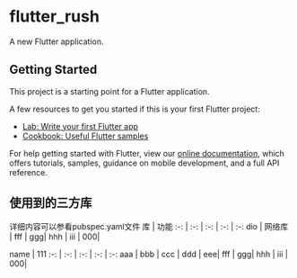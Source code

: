 # flutter_rush

A new Flutter application.

## Getting Started

This project is a starting point for a Flutter application.

A few resources to get you started if this is your first Flutter project:

- [Lab: Write your first Flutter app](https://flutter.dev/docs/get-started/codelab)
- [Cookbook: Useful Flutter samples](https://flutter.dev/docs/cookbook)

For help getting started with Flutter, view our
[online documentation](https://flutter.dev/docs), which offers tutorials,
samples, guidance on mobile development, and a full API reference.

## 使用到的三方库

详细内容可以参看pubspec.yaml文件
库 | 功能
:-: | :-: | :-: | :-: | :-:
dio | 网络库 |
fff | ggg| hhh | iii | 000|

name | 111 
:-: | :-: | :-: | :-: | :-:
aaa | bbb | ccc | ddd | eee|
fff | ggg| hhh | iii | 000|
